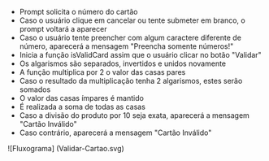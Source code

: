 - Prompt solicita o número do cartão
- Caso o usuário clique em cancelar ou tente submeter em branco, o prompt voltará a aparecer
- Caso o usuário tente preencher com algum caractere diferente de número, aparecerá a mensagem "Preencha somente números!"
- Inicia a função isValidCard assim que o usuário clicar no botão "Validar"
- Os algarismos são separados, invertidos e unidos novamente
- A função multiplica por 2 o valor das casas pares
- Caso o resultado da multiplicação tenha 2 algarismos, estes serão somados
- O valor das casas ímpares é mantido
- É realizada a soma de todas as casas
- Caso a divisão do produto por 10 seja exata, aparecerá a mensagem "Cartão Inválido"
- Caso contrário, aparecerá a mensagem "Cartão Inválido"

![Fluxograma] (Validar-Cartao.svg)
